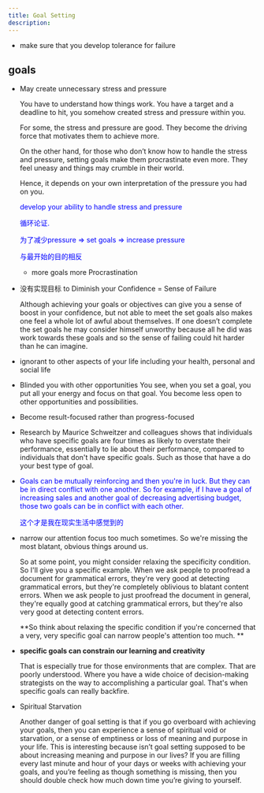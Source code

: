 ```yaml
---
title: Goal Setting
description: 
---
```


* make sure that you develop tolerance for failure

## goals


* May create unnecessary stress and pressure

	You have to understand how things work. You have a target and a deadline to hit, you somehow created stress and pressure within you.

	For some, the stress and pressure are good. They become the driving force that motivates them to achieve more.
	
	On the other hand, for those who don’t know how to handle the stress and pressure, setting goals make them procrastinate even more. They feel uneasy and things may crumble in their world.
	
	Hence, it depends on your own interpretation of the pressure you had on you.
	
	
	<font color="blue"> develop your ability to handle stress and pressure
	
	
	循环论证. 
	
	为了减少pressure => set goals => increase pressure
	
	与最开始的目的相反
	
	</font>
	
	* more goals more Procrastination

* 没有实现目标 to Diminish your Confidence = Sense of Failure

	Although achieving your goals or objectives can give you a sense of boost in your confidence, but not able to meet the set goals also makes one feel a whole lot of awful about themselves. If one doesn’t complete the set goals he may consider himself unworthy because all he did was work towards these goals and so the sense of failing could hit harder than he can imagine.
	
* ignorant to other aspects of your life including your health, personal and social life

* Blinded you with other opportunities
You see, when you set a goal, you put all your energy and focus on that goal. You become less open to other opportunities and possibilities.
 
 * Become result-focused rather than progress-focused
 * Research by Maurice Schweitzer and colleagues shows that individuals who have specific goals are four times as likely to overstate their performance, essentially to lie about their performance, compared to individuals that don't have specific goals. Such as those that have a do your best type of goal. 
 * <font color="blue">Goals can be mutually reinforcing and then you're in luck. But they can be in direct conflict with one another. So for example, if I have a goal of increasing sales and another goal of decreasing advertising budget, those two goals can be in conflict with each other. 

 	这个才是我在现实生活中感觉到的
 </font>
 
 * narrow our attention focus too much sometimes. So we're missing the most blatant, obvious things around us.

 	 So at some point, you might consider relaxing the specificity condition. So I'll give you a specific example. When we ask people to proofread a document for grammatical errors, they're very good at detecting grammatical errors, but they're completely oblivious to blatant content errors. When we ask people to just proofread the document in general, they're equally good at catching grammatical errors, but they're also very good at detecting content errors.
 	 
 	 **So think about relaxing the specific condition if you're concerned that a very, very specific goal can narrow people's attention too much. **
 	 
 * **specific goals can constrain our learning and creativity**

 	That is especially true for those environments that are complex. That are poorly understood. Where you have a wide choice of decision-making strategists on the way to accomplishing a particular goal. That's when specific goals can really backfire. 
 	
 *  Spiritual Starvation

	Another danger of goal setting is that if you go overboard with achieving your goals, then you can experience a sense of spiritual void or starvation, or a sense of emptiness or loss of meaning and purpose in your life. This is interesting because isn’t goal setting supposed to be about increasing meaning and purpose in our lives? If you are filling every last minute and hour of your days or weeks with achieving your goals, and you’re feeling as though something is missing, then you should double check how much down time you’re giving to yourself.